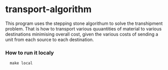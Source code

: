 # transport-algorithm
This program uses the stepping stone algorithum to solve the transhipment problem. That is how to transport various quuantities of material to various destinations minimising overall cost, given the various costs of sending a unit from each source to each destination.

### How to run it localy
```
  make local

```
